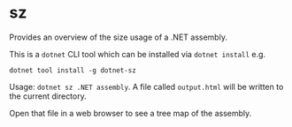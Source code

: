 # sz

Provides an overview of the size usage of a .NET assembly.

This is a `dotnet` CLI tool which can be installed via `dotnet install` e.g.

```
dotnet tool install -g dotnet-sz
```

Usage: `dotnet sz .NET assembly`. A file called `output.html` will be written to the current directory.

Open that file in a web browser to see a tree map of the assembly.
